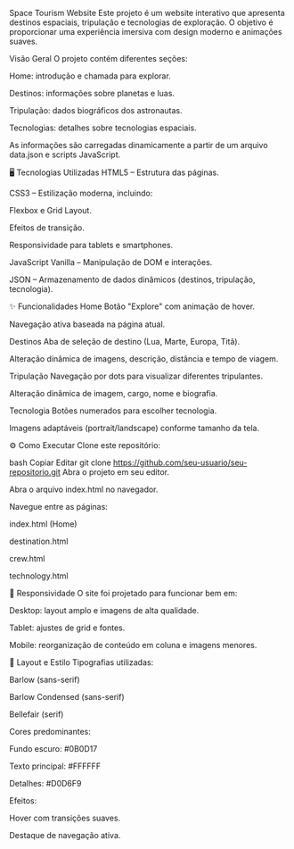 Space Tourism Website
Este projeto é um website interativo que apresenta destinos espaciais, tripulação e tecnologias de exploração. O objetivo é proporcionar uma experiência imersiva com design moderno e animações suaves.

Visão Geral
O projeto contém diferentes seções:

Home: introdução e chamada para explorar.

Destinos: informações sobre planetas e luas.

Tripulação: dados biográficos dos astronautas.

Tecnologias: detalhes sobre tecnologias espaciais.

As informações são carregadas dinamicamente a partir de um arquivo data.json e scripts JavaScript.

🖥️ Tecnologias Utilizadas
HTML5 – Estrutura das páginas.

CSS3 – Estilização moderna, incluindo:

Flexbox e Grid Layout.

Efeitos de transição.

Responsividade para tablets e smartphones.

JavaScript Vanilla – Manipulação de DOM e interações.

JSON – Armazenamento de dados dinâmicos (destinos, tripulação, tecnologia).

✨ Funcionalidades
Home
Botão "Explore" com animação de hover.

Navegação ativa baseada na página atual.

Destinos
Aba de seleção de destino (Lua, Marte, Europa, Titã).

Alteração dinâmica de imagens, descrição, distância e tempo de viagem.

Tripulação
Navegação por dots para visualizar diferentes tripulantes.

Alteração dinâmica de imagem, cargo, nome e biografia.

Tecnologia
Botões numerados para escolher tecnologia.

Imagens adaptáveis (portrait/landscape) conforme tamanho da tela.

⚙️ Como Executar
Clone este repositório:

bash
Copiar
Editar
git clone https://github.com/seu-usuario/seu-repositorio.git
Abra o projeto em seu editor.

Abra o arquivo index.html no navegador.

Navegue entre as páginas:

index.html (Home)

destination.html

crew.html

technology.html

📐 Responsividade
O site foi projetado para funcionar bem em:

Desktop: layout amplo e imagens de alta qualidade.

Tablet: ajustes de grid e fontes.

Mobile: reorganização de conteúdo em coluna e imagens menores.

🎨 Layout e Estilo
Tipografias utilizadas:

Barlow (sans-serif)

Barlow Condensed (sans-serif)

Bellefair (serif)

Cores predominantes:

Fundo escuro: #0B0D17

Texto principal: #FFFFFF

Detalhes: #D0D6F9

Efeitos:

Hover com transições suaves.

Destaque de navegação ativa.
